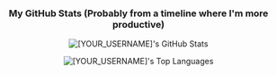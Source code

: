 <h3 align="center">My GitHub Stats (Probably from a timeline where I'm more productive)</h3>
<p align="center">
  <img align="center" src="https://github-readme-stats.vercel.app/api?username=[YOUR_USERNAME]&show_icons=true&locale=en&theme=transparent&bg_color=0D1117&text_color=00B5CC&title_color=97CE4C" alt="[YOUR_USERNAME]'s GitHub Stats" />
</p>
<p align="center">
  <img align="center" src="https://github-readme-stats.vercel.app/api/top-langs/?username=[YOUR_USERNAME]&layout=compact&theme=transparent&bg_color=0D1117&text_color=00B5CC&title_color=97CE4C" alt="[YOUR_USERNAME]'s Top Languages" />
</p>

